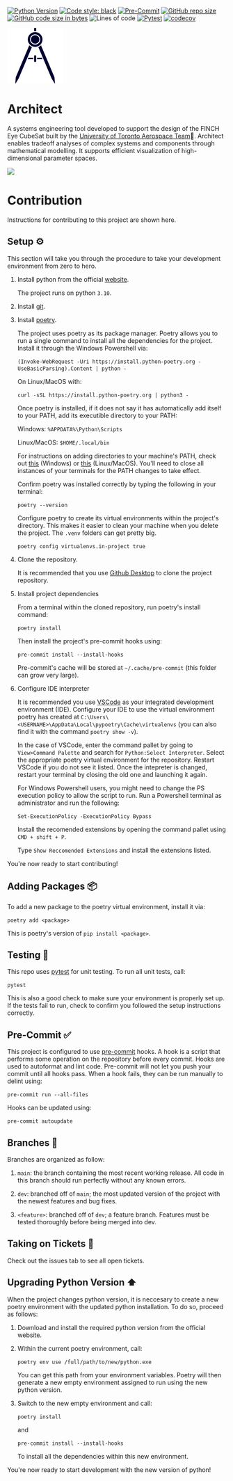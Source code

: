 [![Python Version](https://img.shields.io/badge/python-3.10-blue.svg)](https://www.python.org/downloads/)
[![Code style: black](https://img.shields.io/badge/code%20style-black-000000.svg)](https://github.com/psf/black)
[![Pre-Commit](https://img.shields.io/badge/pre--commit-enabled-brightgreen?logo=pre-commit&logoColor=white)](https://pre-commit.com/)
[![GitHub repo size](https://img.shields.io/github/repo-size/spacesys-finch/payload-designer)](https://github.com/spacesys-finch/payload-designer)
[![GitHub code size in bytes](https://img.shields.io/github/languages/code-size/spacesys-finch/payload-designer)](https://github.com/spacesys-finch/payload-designer)
![Lines of code](https://img.shields.io/tokei/lines/github/spacesys-finch/payload-designer)
[![Pytest](https://github.com/spacesys-finch/payload-designer/actions/workflows/pytest.yml/badge.svg)](https://github.com/spacesys-finch/payload-designer/actions/workflows/pytest.yml)
[![codecov](https://codecov.io/gh/spacesys-finch/payload-designer/branch/main/graph/badge.svg?token=E2N1A55HGR)](https://codecov.io/gh/spacesys-finch/payload-designer)


<img src="img/payload-designer-logo.png" height="128">

# Architect
A systems engineering tool developed to support the design of the FINCH Eye CubeSat built by the [University of Toronto Aerospace Team](https://www.utat.ca/space-systems):milky_way:. Architect enables tradeoff analyses of complex systems and components through mathematical modelling. It supports efficient visualization of high-dimensional parameter spaces.

<img src="img/utat-logo.png" height="64">

# Contribution
Instructions for contributing to this project are shown here.
## Setup ⚙️
This section will take you through the procedure to take your development environment from zero to hero.
1. Install python from the official [website](https://www.python.org/downloads/).

    The project runs on python `3.10`.

1. Install [git](https://git-scm.com/).

1. Install [poetry](https://python-poetry.org/).

    The project uses poetry as its package manager. Poetry allows you to run a single command to install all the dependencies for the project. Install it through the Windows Powershell via:
    ```
    (Invoke-WebRequest -Uri https://install.python-poetry.org -UseBasicParsing).Content | python -
    ```

    On Linux/MacOS with:
    ```
    curl -sSL https://install.python-poetry.org | python3 -
    ```

    Once poetry is installed, if it does not say it has automatically add itself to your PATH, add its executible directory to your PATH:

    Windows: `%APPDATA%\Python\Scripts`

    Linux/MacOS: `$HOME/.local/bin`
    
    For instructions on adding directories to your machine's PATH, check out [this](https://helpdeskgeek.com/windows-10/add-windows-path-environment-variable/) (Windows) or [this](https://stackoverflow.com/a/19663996) (Linux/MacOS). You'll need to close all instances of your terminals for the PATH changes to take effect. 
    
    Confirm poetry was installed correctly by typing the following in your terminal:
    ```
    poetry --version
    ```

    Configure poetry to create its virtual environments within the project's directory. This makes it easier to clean your machine when you delete the project. The `.venv` folders can get pretty big.
    ```
    poetry config virtualenvs.in-project true
    ```

1. Clone the repository.

    It is recommended that you use [Github Desktop](https://desktop.github.com/) to clone the project repository.

1. Install project dependencies

    From a terminal within the cloned repository, run poetry's install command:
    ```
    poetry install
    ```

    Then install the project's pre-commit hooks using:
    ```
    pre-commit install --install-hooks
    ```
    
    Pre-commit's cache will be stored at `~/.cache/pre-commit` (this folder can grow very large).

1. Configure IDE interpreter

    It is recommended you use [VSCode](https://code.visualstudio.com/) as your integrated development environment (IDE). Configure your IDE to use the virtual environment poetry has created at `C:\Users\<USERNAME>\AppData\Local\pypoetry\Cache\virtualenvs` (you can also find it with the command `poetry show -v`).
    
    In the case of VSCode, enter the command pallet by going to `View>Command Palette` and search for `Python:Select Interpreter`. Select the appropriate poetry virtual environment for the repository. Restart VSCode if you do not see it listed. Once the intepreter is changed, restart your terminal by closing the old one and launching it again.

    For Windows Powershell users, you might need to change the PS execution policy to allow the script to run. Run a Powershell terminal as administrator and run the following:
    ```
    Set-ExecutionPolicy -ExecutionPolicy Bypass
    ```

    Install the recomended extensions by opening the command pallet using `CMD + shift + P`.

    Type `Show Reccomended Extensions` and install the extensions listed.


You're now ready to start contributing!

## Adding Packages 📦
To add a new package to the poetry virtual environment, install it via:
```
poetry add <package>
```
This is poetry's version of `pip install <package>`.

## Testing 🧪
This repo uses [pytest](https://pytest.org/) for unit testing. To run all unit tests, call:
```
pytest
```
This is also a good check to make sure your environment is properly set up. If the tests fail to run, check to confirm you followed the setup instructions correctly.

## Pre-Commit ✅
This project is configured to use [pre-commit](https://pre-commit.com/) hooks. A hook is a script that performs some operation on the repository before every commit. Hooks are used to autoformat and lint code. Pre-commit will not let you push your commit until all hooks pass. When a hook fails, they can be run manually to delint using:
```
pre-commit run --all-files
```

Hooks can be updated using:
```
pre-commit autoupdate
```

## Branches 🌿
Branches are organized as follow:

1. `main`: the branch containing the most recent working release. All code in this branch should run perfectly without any known errors.

1. `dev`: branched off of `main`; the most updated version of the project with the newest features and bug fixes.

1. `<feature>`: branched off of `dev`; a feature branch. Features must be tested thoroughly before being merged into dev.

## Taking on Tickets 🎫
Check out the issues tab to see all open tickets.

## Upgrading Python Version ⬆️
When the project changes python version, it is neccesary to create a new poetry environment with the updated python installation. To do so, proceed as follows:

1. Download and install the required python version from the official website.

1. Within the current poetry environment, call:
    ```
    poetry env use /full/path/to/new/python.exe
    ```
    You can get this path from your environment variables. Poetry will then generate a new empty environment assigned to run using the new python version.

1. Switch to the new empty environment and call:
    ```
    poetry install
    ```
    and
    ```
    pre-commit install --install-hooks
    ```
    To install all the dependencies within this new environment.

You're now ready to start development with the new version of python!



